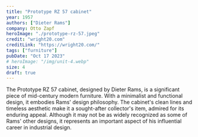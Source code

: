 ```yaml
---
title: "Prototype RZ 57 cabinet"
year: 1957
authors: ["Dieter Rams"]
company: Otto Zapf
heroImage: "./prototype-rz-57.jpeg"
credit: "wright20.com"
creditLink: "https://wright20.com/"
tags: ["furniture"]
pubDate: "Oct 17 2023"
# heroImage: "/img/unit-4.webp"
size: 4
draft: true
---
```


The Prototype RZ 57 cabinet, designed by Dieter Rams, is a significant piece of mid-century modern furniture. With a minimalist and functional design, it embodies Rams' design philosophy. The cabinet's clean lines and timeless aesthetic make it a sought-after collector's item, admired for its enduring appeal. Although it may not be as widely recognized as some of Rams' other designs, it represents an important aspect of his influential career in industrial design.
